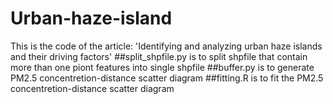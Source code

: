 # Urban-haze-island
This is the code of the article: 'Identifying and analyzing urban haze islands and their driving factors'
##split_shpfile.py is to split shpfile that contain more than one piont features into single shpfile
##buffer.py is to generate PM2.5 concentretion-distance scatter diagram
##fitting.R is to fit the PM2.5 concentretion-distance scatter diagram
